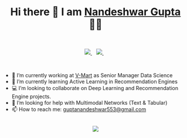 <h1 align='center'>
  Hi there 👋 I am <a href="https://nandeshwar.in/"> Nandeshwar Gupta</a> 👨‍💻
</h1>

<br>

<p align='center'>
  
  <a href="https://www.linkedin.com/in/nandeshwargupta/">
    <img src="https://img.shields.io/badge/linkedin-%230077B5.svg?&style=for-the-badge&logo=linkedin&logoColor=white" />
  </a>&nbsp;&nbsp;
  <a href="https://twitter.com/nandeshwar_g">
    <img src="https://img.shields.io/badge/Twitter-1DA1F2?style=for-the-badge&logo=twitter&logoColor=white" />        
  </a>&nbsp;&nbsp;
  
</p>

<br>

- 🔭 I’m currently working at [V-Mart](https://nandeshwar.in/) as Senior Manager Data Science
- 🌱 I’m currently learning Active Learning in Recommendation Engines
- 💻 I’m looking to collaborate on Deep Learning and Recommendation Engine projects.
- 🤔 I’m looking for help with Multimodal Networks (Text & Tabular)
- 📫 How to reach me: [guptanandeshwar553@gmail.com](mailto:guptanandeshwar553@gmail.com)

<br>

<div align='center'>
<img src="https://github-readme-stats.vercel.app/api?username=nandesh553&show_icons=true">
</div>
